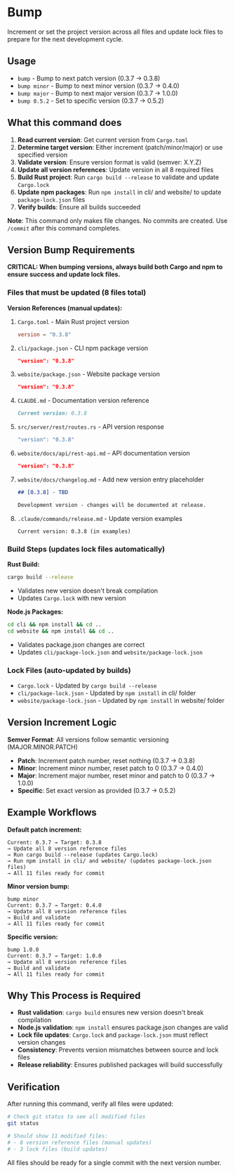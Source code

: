 # Bump

Increment or set the project version across all files and update lock files to prepare for the next development cycle.

## Usage

- `bump` - Bump to next patch version (0.3.7 → 0.3.8)
- `bump minor` - Bump to next minor version (0.3.7 → 0.4.0)
- `bump major` - Bump to next major version (0.3.7 → 1.0.0)
- `bump 0.5.2` - Set to specific version (0.3.7 → 0.5.2)

## What this command does

1. **Read current version**: Get current version from `Cargo.toml`
2. **Determine target version**: Either increment (patch/minor/major) or use specified version
3. **Validate version**: Ensure version format is valid (semver: X.Y.Z)
4. **Update all version references**: Update version in all 8 required files
5. **Build Rust project**: Run `cargo build --release` to validate and update `Cargo.lock`
6. **Update npm packages**: Run `npm install` in cli/ and website/ to update `package-lock.json` files
7. **Verify builds**: Ensure all builds succeeded

**Note**: This command only makes file changes. No commits are created. Use `/commit` after this command completes.

## Version Bump Requirements

**CRITICAL: When bumping versions, always build both Cargo and npm to ensure success and update lock files.**

### Files that must be updated (8 files total)

**Version References (manual updates):**

1. `Cargo.toml` - Main Rust project version
   ```toml
   version = "0.3.8"
   ```

2. `cli/package.json` - CLI npm package version
   ```json
   "version": "0.3.8"
   ```

3. `website/package.json` - Website package version  
   ```json
   "version": "0.3.8"
   ```

4. `CLAUDE.md` - Documentation version reference
   ```markdown
   Current version: 0.3.8
   ```

5. `src/server/rest/routes.rs` - API version response
   ```rust
   "version": "0.3.8"
   ```

6. `website/docs/api/rest-api.md` - API documentation version
   ```json
   "version": "0.3.8"
   ```

7. `website/docs/changelog.md` - Add new version entry placeholder
   ```markdown
   ## [0.3.8] - TBD
   
   Development version - changes will be documented at release.
   ```

8. `.claude/commands/release.md` - Update version examples
   ```
   Current version: 0.3.8 (in examples)
   ```

### Build Steps (updates lock files automatically)

**Rust Build:**
```bash
cargo build --release
```
- Validates new version doesn't break compilation
- Updates `Cargo.lock` with new version

**Node.js Packages:**
```bash
cd cli && npm install && cd ..
cd website && npm install && cd ..
```
- Validates package.json changes are correct
- Updates `cli/package-lock.json` and `website/package-lock.json`

### Lock Files (auto-updated by builds)

- `Cargo.lock` - Updated by `cargo build --release`
- `cli/package-lock.json` - Updated by `npm install` in cli/ folder  
- `website/package-lock.json` - Updated by `npm install` in website/ folder

## Version Increment Logic

**Semver Format**: All versions follow semantic versioning (MAJOR.MINOR.PATCH)

- **Patch**: Increment patch number, reset nothing (0.3.7 → 0.3.8)
- **Minor**: Increment minor number, reset patch to 0 (0.3.7 → 0.4.0)  
- **Major**: Increment major number, reset minor and patch to 0 (0.3.7 → 1.0.0)
- **Specific**: Set exact version as provided (0.3.7 → 0.5.2)

## Example Workflows

**Default patch increment:**
```
Current: 0.3.7 → Target: 0.3.8
→ Update all 8 version reference files
→ Run cargo build --release (updates Cargo.lock)
→ Run npm install in cli/ and website/ (updates package-lock.json files)
→ All 11 files ready for commit
```

**Minor version bump:**
```
bump minor
Current: 0.3.7 → Target: 0.4.0
→ Update all 8 version reference files
→ Build and validate
→ All 11 files ready for commit
```

**Specific version:**
```
bump 1.0.0
Current: 0.3.7 → Target: 1.0.0
→ Update all 8 version reference files  
→ Build and validate
→ All 11 files ready for commit
```

## Why This Process is Required

- **Rust validation**: `cargo build` ensures new version doesn't break compilation
- **Node.js validation**: `npm install` ensures package.json changes are valid  
- **Lock file updates**: `Cargo.lock` and `package-lock.json` must reflect version changes
- **Consistency**: Prevents version mismatches between source and lock files
- **Release reliability**: Ensures published packages will build successfully

## Verification

After running this command, verify all files were updated:

```bash
# Check git status to see all modified files
git status

# Should show 11 modified files:
# - 8 version reference files (manual updates)
# - 3 lock files (build updates)
```

All files should be ready for a single commit with the next version number.